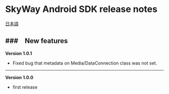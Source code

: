 SkyWay Android SDK release notes
=============================

[日本語](./release-notes.md)

###　New features
--------------------------
**Version 1.0.1**

* Fixed bug that metadata on Media/DataConnection class was not set.

--------------------------

**Version 1.0.0**

* first release
